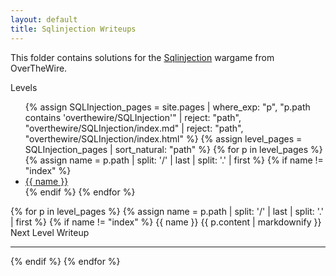 ```yaml
---
layout: default
title: Sqlinjection Writeups
---
```


This folder contains solutions for the [Sqlinjection](http://overthewire.org/wargames/SQLInjection/) wargame from OverTheWire.

<style>
/* Styles same as your Behemoth example – omitted here for brevity */
</style>

<div class="behemoth-container">

  <!-- Sidebar -->
  <div class="behemoth-sidebar">
    <h00>Levels</h00>
    <ul>
      {% assign SQLInjection_pages = site.pages 
        | where_exp: "p", "p.path contains 'overthewire/SQLInjection'" 
        | reject: "path", "overthewire/SQLInjection/index.md" 
        | reject: "path", "overthewire/SQLInjection/index.html" 
      %}
      {% assign level_pages = SQLInjection_pages | sort_natural: "path" %}
      {% for p in level_pages %}
        {% assign name = p.path | split: '/' | last | split: '.' | first %}
        {% if name != "index" %}
          <li><a href="#{{ name }}">{{ name }}</a></li>
        {% endif %}
      {% endfor %}
    </ul>
  </div>

  <!-- Main content -->
  <div class="behemoth-content">
    {% for p in level_pages %}
      {% assign name = p.path | split: '/' | last | split: '.' | first %}
      {% if name != "index" %}
        <h00 id="{{ name }}">{{ name }}</h00>
        {{ p.content | markdownify }}
        <div class="level-banner">Next Level Writeup</div>
        <hr />
      {% endif %}
    {% endfor %}
  </div>

</div>
